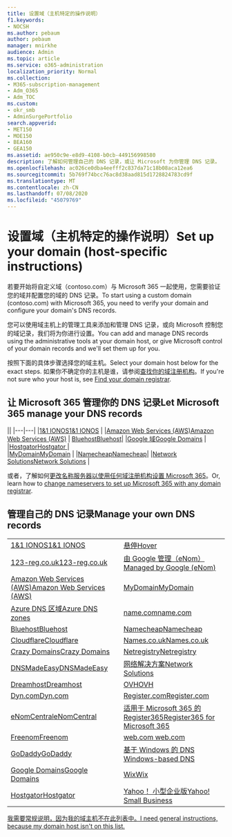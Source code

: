 ```yaml
---
title: 设置域（主机特定的操作说明）
f1.keywords:
- NOCSH
ms.author: pebaum
author: pebaum
manager: mnirkhe
audience: Admin
ms.topic: article
ms.service: o365-administration
localization_priority: Normal
ms.collection:
- M365-subscription-management
- Adm_O365
- Adm_TOC
ms.custom:
- okr_smb
- AdminSurgePortfolio
search.appverid:
- MET150
- MOE150
- BEA160
- GEA150
ms.assetid: ae950c9e-e8d9-4108-b0cb-449156998580
description: 了解如何管理自己的 DNS 记录，或让 Microsoft 为你管理 DNS 记录。
ms.openlocfilehash: ac026ce0dba4eefff2c837da71c18b08aca12ea6
ms.sourcegitcommit: 5b769f74bcc76ac8d38aad815d1728824783cd9f
ms.translationtype: MT
ms.contentlocale: zh-CN
ms.lasthandoff: 07/08/2020
ms.locfileid: "45079769"
---
```

# <a name="set-up-your-domain-host-specific-instructions"></a><span data-ttu-id="4d0ff-103">设置域（主机特定的操作说明）</span><span class="sxs-lookup"><span data-stu-id="4d0ff-103">Set up your domain (host-specific instructions)</span></span>

<span data-ttu-id="4d0ff-104">若要开始将自定义域（contoso.com）与 Microsoft 365 一起使用，您需要验证您的域并配置您的域的 DNS 记录。</span><span class="sxs-lookup"><span data-stu-id="4d0ff-104">To start using a custom domain (contoso.com) with Microsoft 365, you need to verify your domain and configure your domain's DNS records.</span></span> 
  
<span data-ttu-id="4d0ff-105">您可以使用域主机上的管理工具来添加和管理 DNS 记录，或向 Microsoft 控制您的域记录，我们将为你进行设置。</span><span class="sxs-lookup"><span data-stu-id="4d0ff-105">You can add and manage DNS records using the administrative tools at your domain host, or give Microsoft control of your domain records and we'll set them up for you.</span></span>
  
<span data-ttu-id="4d0ff-106">按照下面的具体步骤选择您的域主机。</span><span class="sxs-lookup"><span data-stu-id="4d0ff-106">Select your domain host below for the exact steps.</span></span> <span data-ttu-id="4d0ff-107">如果你不确定你的主机是谁，请参阅[查找你的域注册机构](find-your-domain-registrar.md)。</span><span class="sxs-lookup"><span data-stu-id="4d0ff-107">If you're not sure who your host is, see [Find your domain registrar](find-your-domain-registrar.md).</span></span>
  

## <a name="let-microsoft-365-manage-your-dns-records"></a><span data-ttu-id="4d0ff-108">让 Microsoft 365 管理你的 DNS 记录</span><span class="sxs-lookup"><span data-stu-id="4d0ff-108">Let Microsoft 365 manage your DNS records</span></span>

||
|---|---|
|[<span data-ttu-id="4d0ff-109">1&1 IONOS</span><span class="sxs-lookup"><span data-stu-id="4d0ff-109">1&1 IONOS</span></span>](../dns/change-nameservers-at-1-1-internet.md) |
|[<span data-ttu-id="4d0ff-110">Amazon Web Services (AWS)</span><span class="sxs-lookup"><span data-stu-id="4d0ff-110">Amazon Web Services (AWS)</span></span>](../dns/change-nameservers-at-aws.md) |
 [<span data-ttu-id="4d0ff-111">Bluehost</span><span class="sxs-lookup"><span data-stu-id="4d0ff-111">Bluehost</span></span>](../dns/change-nameservers-at-bluehost.md)|
|[<span data-ttu-id="4d0ff-112">Google 域</span><span class="sxs-lookup"><span data-stu-id="4d0ff-112">Google   Domains</span></span>](../dns/change-nameservers-at-google-domains.md) |
|[<span data-ttu-id="4d0ff-113">Hostgator</span><span class="sxs-lookup"><span data-stu-id="4d0ff-113">Hostgator   </span></span>](../dns/change-nameservers-at-hostgator.md)  |  
|[<span data-ttu-id="4d0ff-114">MyDomain</span><span class="sxs-lookup"><span data-stu-id="4d0ff-114">MyDomain</span></span>](../dns/change-nameservers-at-mydomain.md) | 
|[<span data-ttu-id="4d0ff-115">Namecheap</span><span class="sxs-lookup"><span data-stu-id="4d0ff-115">Namecheap</span></span>](../dns/change-nameservers-at-namecheap.md)|
|[<span data-ttu-id="4d0ff-116">Network Solutions</span><span class="sxs-lookup"><span data-stu-id="4d0ff-116">Network Solutions</span></span>](../dns/change-nameservers-at-network-solutions.md) |  

<span data-ttu-id="4d0ff-117">或者，了解如何[更改名称服务器以使用任何域注册机构设置 Microsoft 365](change-nameservers-at-any-domain-registrar.md)。</span><span class="sxs-lookup"><span data-stu-id="4d0ff-117">Or, learn how to [change nameservers to set up Microsoft 365 with any domain registrar](change-nameservers-at-any-domain-registrar.md).</span></span>

## <a name="manage-your-own-dns-records"></a><span data-ttu-id="4d0ff-118">管理自己的 DNS 记录</span><span class="sxs-lookup"><span data-stu-id="4d0ff-118">Manage your own DNS records</span></span>

|                           |                          |
|---------------------------|--------------------------|
| [<span data-ttu-id="4d0ff-119">1&1 IONOS</span><span class="sxs-lookup"><span data-stu-id="4d0ff-119">1&1 IONOS</span></span>](../dns/create-dns-records-at-1-1-internet.md) | [<span data-ttu-id="4d0ff-120">悬停</span><span class="sxs-lookup"><span data-stu-id="4d0ff-120">Hover</span></span>](../dns/create-dns-records-at-hover.md) |
| [<span data-ttu-id="4d0ff-121">123-reg.co.uk</span><span class="sxs-lookup"><span data-stu-id="4d0ff-121">123-reg.co.uk</span></span>](../dns/create-dns-records-at-123-reg-co-uk.md) | [<span data-ttu-id="4d0ff-122">由 Google 管理（eNom）</span><span class="sxs-lookup"><span data-stu-id="4d0ff-122">Managed   by Google (eNom)</span></span>](../dns/create-dns-records-for-domain-managed-by-google-enom.md)|
| [<span data-ttu-id="4d0ff-123">Amazon Web Services (AWS)</span><span class="sxs-lookup"><span data-stu-id="4d0ff-123">Amazon Web Services (AWS)</span></span>](../dns/create-dns-records-at-aws.md) | [<span data-ttu-id="4d0ff-124">MyDomain</span><span class="sxs-lookup"><span data-stu-id="4d0ff-124">MyDomain</span></span>](../dns/create-dns-records-at-mydomain.md) |
| [<span data-ttu-id="4d0ff-125">Azure DNS 区域</span><span class="sxs-lookup"><span data-stu-id="4d0ff-125">Azure DNS zones</span></span>](../dns/create-dns-records-for-azure-dns-zones.md) | [<span data-ttu-id="4d0ff-126">name.com</span><span class="sxs-lookup"><span data-stu-id="4d0ff-126">name.com</span></span>](../dns/create-dns-records-at-name-com.md) |
| [<span data-ttu-id="4d0ff-127">Bluehost</span><span class="sxs-lookup"><span data-stu-id="4d0ff-127">Bluehost</span></span>](../dns/create-dns-records-at-bluehost.md) | [<span data-ttu-id="4d0ff-128">Namecheap</span><span class="sxs-lookup"><span data-stu-id="4d0ff-128">Namecheap</span></span>](../dns/create-dns-records-at-namecheap.md)|
| [<span data-ttu-id="4d0ff-129">Cloudflare</span><span class="sxs-lookup"><span data-stu-id="4d0ff-129">Cloudflare</span></span>](../dns/create-dns-records-at-cloudflare.md)| [<span data-ttu-id="4d0ff-130">Names.co.uk</span><span class="sxs-lookup"><span data-stu-id="4d0ff-130">Names.co.uk</span></span>](../dns/create-dns-records-at-names-co-uk.md) |
|  [<span data-ttu-id="4d0ff-131">Crazy Domains</span><span class="sxs-lookup"><span data-stu-id="4d0ff-131">Crazy Domains</span></span>](../dns/create-dns-records-at-crazy-domains.md)| [<span data-ttu-id="4d0ff-132">Netregistry</span><span class="sxs-lookup"><span data-stu-id="4d0ff-132">Netregistry</span></span>](../dns/create-dns-records-at-netregistry.md) |
|[<span data-ttu-id="4d0ff-133">DNSMadeEasy</span><span class="sxs-lookup"><span data-stu-id="4d0ff-133">DNSMadeEasy</span></span>](../dns/create-dns-records-at-dnsmadeeasy.md) | [<span data-ttu-id="4d0ff-134">网络解决方案</span><span class="sxs-lookup"><span data-stu-id="4d0ff-134">Network   Solutions</span></span>](../dns/create-dns-records-at-network-solutions.md) |
|[<span data-ttu-id="4d0ff-135">Dreamhost</span><span class="sxs-lookup"><span data-stu-id="4d0ff-135">Dreamhost</span></span>](../dns/create-dns-records-at-dreamhost.md)  | [<span data-ttu-id="4d0ff-136">OVH</span><span class="sxs-lookup"><span data-stu-id="4d0ff-136">OVH</span></span>](../dns/create-dns-records-at-ovh.md) |
|  [<span data-ttu-id="4d0ff-137">Dyn.com</span><span class="sxs-lookup"><span data-stu-id="4d0ff-137">Dyn.com</span></span>](../dns/create-dns-records-at-dyn-com.md) | [<span data-ttu-id="4d0ff-138">Register.com</span><span class="sxs-lookup"><span data-stu-id="4d0ff-138">Register.com</span></span>](../dns/create-dns-records-at-register-com.md) |
| [<span data-ttu-id="4d0ff-139">eNomCentral</span><span class="sxs-lookup"><span data-stu-id="4d0ff-139">eNomCentral</span></span>](../dns/create-dns-records-at-enomcentral.md)| [<span data-ttu-id="4d0ff-140">适用于 Microsoft 365 的 Register365</span><span class="sxs-lookup"><span data-stu-id="4d0ff-140">Register365 for Microsoft 365</span></span>](../dns/create-dns-records-at-register365.md)  |
| [<span data-ttu-id="4d0ff-141">Freenom</span><span class="sxs-lookup"><span data-stu-id="4d0ff-141">Freenom</span></span>](../dns/create-dns-records-at-freenom.md) | [<span data-ttu-id="4d0ff-142">web.com</span><span class="sxs-lookup"><span data-stu-id="4d0ff-142"> web.com </span></span>](../dns/create-dns-records-at-web-com.md)|
|[<span data-ttu-id="4d0ff-143">GoDaddy</span><span class="sxs-lookup"><span data-stu-id="4d0ff-143">GoDaddy</span></span>](../dns/create-dns-records-at-godaddy.md)|[<span data-ttu-id="4d0ff-144">基于 Windows 的 DNS</span><span class="sxs-lookup"><span data-stu-id="4d0ff-144"> Windows-based DNS</span></span>](../dns/create-dns-records-using-windows-based-dns.md)   |
| [<span data-ttu-id="4d0ff-145">Google Domains</span><span class="sxs-lookup"><span data-stu-id="4d0ff-145">Google Domains</span></span>](../dns/create-dns-records-at-google-domains.md) |[<span data-ttu-id="4d0ff-146">Wix</span><span class="sxs-lookup"><span data-stu-id="4d0ff-146">Wix</span></span>](../dns/create-dns-records-at-wix.md) |
|[<span data-ttu-id="4d0ff-147">Hostgator</span><span class="sxs-lookup"><span data-stu-id="4d0ff-147">Hostgator</span></span>](../dns/create-dns-records-at-hostgator.md)  | [<span data-ttu-id="4d0ff-148">Yahoo！  小型企业版</span><span class="sxs-lookup"><span data-stu-id="4d0ff-148">Yahoo!   Small Business</span></span>](../dns/create-dns-records-at-yahoo-small-business.md)  |

[<span data-ttu-id="4d0ff-149">我需要常规说明，因为我的域主机不在此列表中。</span><span class="sxs-lookup"><span data-stu-id="4d0ff-149">I need general instructions, because my domain host isn't on this list. </span></span>](create-dns-records-at-any-dns-hosting-provider.md)
   
